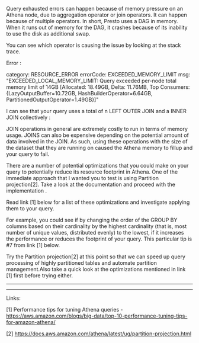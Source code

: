 Query exhausted errors can happen because of memory pressure on an Athena node, due to aggregation operator or join operators. It can happen because of multiple operators. In short, Presto uses a DAG in memory. When it runs out of memory for the DAG, it crashes because of its inability to use the disk as additional swap. 

You can see which operator is causing the issue by looking at the stack trace.

Error : 

category: RESOURCE_ERROR
errorCode: EXCEEDED_MEMORY_LIMIT
msg: "EXCEEDED_LOCAL_MEMORY_LIMIT: Query exceeded per-node total memory limit of 14GB [Allocated: 18.49GB, Delta: 11.76MB, Top Consumers: {LazyOutputBuffer=10.72GB, HashBuilderOperator=6.64GB, PartitionedOutputOperator=1.49GB}]"


I can see that your query uses a total of n LEFT OUTER JOIN and a INNER JOIN collectively :

JOIN operations in general are extremely costly to run in terms of memory usage. JOINS can also be expensive depending on the potential amount of data involved in the JOIN. As such, using these operations with the size of the dataset that they are running on caused the Athena memory to fillup and your query to fail.

There are a number of potential optimizations that you could make on your query to potentially reduce its resource footprint in Athena. One of the immediate approach that I wanted you to test is using Partition projection[2]. Take a look at the documentation and proceed with the implementation .

Read link [1] below for a list of these optimizations and investigate applying them to your query.

For example, you could see if by changing the order of the GROUP BY columns based on their cardinality by the highest cardinality (that is, most number of unique values, distributed evenly) to the lowest, if it increases the performance or reduces the footprint of your query. This particular tip is #7 from link [1] below.

Try the Partition projection[2] at this point so that we can speed up query processing of highly partitioned tables and automate partition management.Also take a quick look at the optimizations mentioned in link [1] first before trying either.

----------
----------

Links:

[1] Performance tips for tuning Athena queries - https://aws.amazon.com/blogs/big-data/top-10-performance-tuning-tips-for-amazon-athena/

[2] https://docs.aws.amazon.com/athena/latest/ug/partition-projection.html
